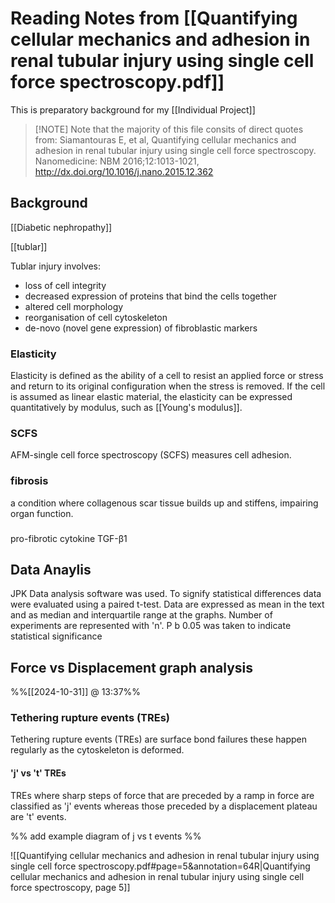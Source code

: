 # Reading Notes from [[Quantifying cellular mechanics and adhesion in renal tubular injury using single cell force spectroscopy.pdf]]

This is preparatory background for my [[Individual Project]] 

> [!NOTE] Note that the majority of this file consits of direct quotes from:
> Siamantouras E, et al, Quantifying cellular mechanics and adhesion in renal tubular injury using single cell force spectroscopy. Nanomedicine: NBM 2016;12:1013-1021, http://dx.doi.org/10.1016/j.nano.2015.12.362 

## Background

[[Diabetic nephropathy]]

[[tublar]]

Tublar injury involves:
- loss of cell integrity
- decreased expression of proteins that bind the cells together
- altered cell morphology
- reorganisation of cell cytoskeleton 
- de-novo (novel gene expression) of fibroblastic markers

### Elasticity
Elasticity is defined as the ability of a cell to resist an applied force or stress and return to its original configuration when the stress is removed. If the cell is assumed as linear elastic material, the elasticity can be expressed quantitatively by modulus, such as [[Young's modulus]].

### SCFS
AFM-single cell force spectroscopy (SCFS) measures cell adhesion.

### fibrosis
a condition where collagenous scar tissue builds up and stiffens, impairing organ function.

###
pro-fibrotic cytokine TGF-β1

## Data Anaylis
JPK Data analysis software was used. To signify statistical differences data were evaluated using a paired t-test. Data are expressed as mean in the text and as median and interquartile range at the graphs. Number of experiments are represented with 'n'. P b 0.05 was taken to indicate statistical significance

## Force vs Displacement graph analysis
%%[[2024-10-31]] @ 13:37%%

### Tethering rupture events (TREs)
Tethering rupture events (TREs) are surface bond failures these happen regularly as the cytoskeleton is deformed. 
#### 'j' vs 't' TREs
TREs where sharp steps of force that are preceded by a ramp in force are classified as 'j' events whereas those preceded by a displacement plateau are 't' events.

%% add example diagram of j vs t events %%

![[Quantifying cellular mechanics and adhesion in renal tubular injury using single cell force spectroscopy.pdf#page=5&annotation=64R|Quantifying cellular mechanics and adhesion in renal tubular injury using single cell force spectroscopy, page 5]]